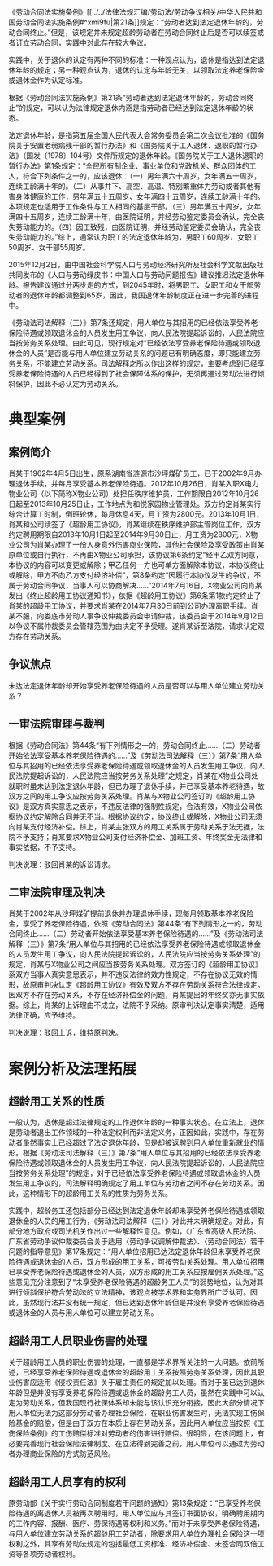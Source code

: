 《劳动合同法实施条例》[[../../法律法规汇编/劳动法/劳动争议相关/中华人民共和国劳动合同法实施条例#^xmi9fu|第21条]]规定：“劳动者达到法定退休年龄的，劳动合同终止。”但是，该规定并未规定超龄劳动者在劳动合同终止后是否可以续签或者订立劳动合同，实践中对此存在较大争议。

实践中，关于退休的认定有两种不同的标准：一种观点认为，退休是指达到法定退休年龄的规定；另一种观点认为，退休的认定与年龄无关，以领取法定养老保险金或退休金作为认定标准。

根据《劳动合同法实施条例》第21条“劳动者达到法定退休年龄的，劳动合同终止”的规定，可以认为法律规定退休内涵是指劳动者已经达到法定退休年龄的状态。

法定退休年龄，是指第五届全国人民代表大会常务委员会第二次会议批准的《国务院关于安置老弱病残干部的暂行办法》和《国务院关于工人退休、退职的暂行办法》（国发〔1978〕104号）文件所规定的退休年龄。《国务院关于工人退休退职的暂行办法》第1条规定：“全民所有制企业、事业单位和党政机关、群众团体的工人，符合下列条件之一的，应该退休：（一）男年满六十周岁，女年满五十周岁，连续工龄满十年的。（二）从事井下、高空、高温、特别繁重体力劳动或者其他有害身体健康的工作，男年满五十五周岁、女年满四十五周岁，连续工龄满十年的。本项规定也适用于工作条件与工人相同的基层干部。（三）男年满五十周岁，女年满四十五周岁，连续工龄满十年，由医院证明，并经劳动鉴定委员会确认，完全丧失劳动能力的。（四）因工致残，由医院证明，并经劳动鉴定委员会确认，完全丧失劳动能力的。”综上，通常认为职工的法定退休年龄为，男职工60周岁、女职工50周岁、女干部55周岁。

2015年12月2日，由中国社会科学院人口与劳动经济研究所及社会科学文献出版社共同发布的《人口与劳动绿皮书：中国人口与劳动问题报告》建议推迟法定退休年龄。报告建议通过分两步走的方式，到2045年时，将男职工、女职工和女干部劳动者的退休年龄都调整到65岁，因此，我国退休年龄制度正在进一步完善的进程中。

《劳动法司法解释（三）》第7条还规定，用人单位与其招用的已经依法享受养老保险待遇或领取退休金的人员发生用工争议，向人民法院提起诉讼的，人民法院应当按劳务关系处理。由此可见，现行规定对“已经依法享受养老保险待遇或领取退休金的人员”是否能与用人单位建立劳动关系的问题已有明确态度，即只能建立劳务关系，不能建立劳动关系。司法解释之所以作出这样的规定，主要考虑到已经享受养老保险待遇的人员已经得到了社会保障体系的保护，无须再通过劳动法进行倾斜保护，因此不必认定为劳动关系。
# 典型案例
## 案例简介
肖某于1962年4月5日出生，原系湖南省涟源市沙坪煤矿员工，已于2002年9月办理退休手续，并每月享受基本养老保险待遇。2012年10月26日，肖某入职X电力物业公司（以下简称X物业公司）处担任秩序维护员，工作期限自2012年10月26日起至2013年10月25日止，工作地点为和悦家园物业管理处。双方约定肖某实行综合计算工时制，倒班轮休，每月休息4天，月工资为2800元。2013年10月1日，肖某和公司续签了《超龄用工协议》，肖某继续在秩序维护部主管岗位工作，双方约定聘用期限自2013年10月1日起至2014年9月30日止，月工资为2800元，X物业公司为肖某办理了一份人身意外伤害商业保险，其他社会保险及享受政策由肖某原单位或自行执行，不再由X物业公司承担，该协议第6条约定“经甲乙双方同意，本协议的内容可以变更或解除；甲乙任何一方也可单方面解除本协议，本协议终止或解除，甲方不向乙方支付经济补偿”，第8条约定“因履行本协议发生的争议，不属于劳动合同争议，当事人可以协商解决……”2014年7月16日，X物业公司向肖某发出《终止超龄用工协议通知书》，依据《超龄用工协议》第6条第1款约定终止了肖某的超龄用工协议，并要求肖某在2014年7月30日前到公司办理离职手续。肖某不服，向娄底市劳动人事争议仲裁委员会申请仲裁，该委员会于2014年9月12日以争议不属仲裁委员会管辖范围为由决定不予受理。遂肖某诉至法院，请求认定双方存在劳动关系。
## 争议焦点
未达法定退休年龄却开始享受养老保险待遇的人员是否可以与用人单位建立劳动关系？
## 一审法院审理与裁判
根据《劳动合同法》第44条“有下列情形之一的，劳动合同终止……（二）劳动者开始依法享受基本养老保险待遇的……”及《劳动法司法解释（三）》第7条“用人单位与其招用的已经依法享受养老保险待遇或领取退休金的人员发生用工争议，向人民法院提起诉讼的，人民法院应当按劳务关系处理”之规定，肖某在X物业公司处就职时虽未达到法定退休年龄，但已办理了退休手续，并已享受基本养老待遇，故双方之间的用工争议应按劳务关系处理。肖某与X物业公司签订的《超龄用工协议》是双方真实意思之表示，不违反法律的强制性规定，合法有效，X物业公司依据协议约定解除合同并无不当。根据协议约定，协议终止或解除，X物业公司无须向肖某支付经济补偿。综上，肖某主张双方的用工关系属于劳动关系于法无据，法院不予支持；肖某要求X物业公司支付经济补偿金、加班工资、年终奖金无法律和事实依据，不予支持。

判决说理：驳回肖某的诉讼请求。
## 二审法院审理及判决
肖某于2002年从沙坪煤矿提前退休并办理退休手续，现每月领取基本养老保险金，享受了养老保险待遇，依照《劳动合同法》第44条“有下列情形之一的，劳动合同终止……（二）劳动者开始依法享受基本养老保险待遇的……”及《劳动法司法解释（三）》第7条“用人单位与其招用的已经依法享受养老保险待遇或领取退休金的人员发生用工争议，向人民法院提起诉讼的，人民法院应当按劳务关系处理”的规定，肖某与X物业公司之间应当按劳务关系处理。双方签订的《超龄用工协议》系双方当事人真实意思表示，并不违反法律的效力性规定，不存在协议无效的情形，故原审判决认定《超龄用工协议》有效及双方不存在劳动关系符合法律规定。因双方不存在劳动关系，不存在经济补偿金的问题，肖某提出的年终奖亦无事实依据。综上，肖某的上诉理由不成立，法院不予采纳。原审判决认定事实清楚，适用法律正确，应予维持。

判决说理：驳回上诉，维持原判决。
# 案例分析及法理拓展
## 超龄用工关系的性质
一般认为，退休是超过法律规定的工作退休年龄的一种事实状态。在立法上，退休是劳动者退出工作领域的一种法定权利而非法定义务，正因如此，实践中，存在劳动者虽然事实上已经超过了法定退休年龄，但是却被返聘到用人单位重新就业的情形。根据《劳动法司法解释（三）》第7条“用人单位与其招用的已经依法享受养老保险待遇或领取退休金的人员发生用工争议，向人民法院提起诉讼的，人民法院应当按劳务关系处理”的规定，对于已经依法享受养老保险待遇或领取退休金的人员发生用工争议的，司法解释明确规定了用工单位与劳动者之间不存在劳动关系。因此，这种情形下的超龄用工关系的性质为劳务关系。

实践中，超龄务工还包括部分已经达到法定退休年龄却未享受养老保险待遇或领取退休金的人员的用工行为，《劳动法司法解释（三）》对此并未明确规定。对此，有部分地方政府或司法机关作出过一些解释性意见。例如，《广东省高级人民法院、广东省劳动争议仲裁委员会关于适用〈劳动争议调解仲裁法〉、〈劳动合同法〉若干问题的指导意见》第17条规定：“用人单位招用已达法定退休年龄但未享受养老保险待遇或退休金的人员，双方形成的用工关系，可按劳动关系处理。用人单位招用已享受养老保险待遇或退休金的人员，双方形成的用工关系应按雇佣关系处理。”这些意见充分注意到了“未享受养老保险待遇的超龄务工人员”的弱势地位，认为对其进行倾斜保护符合劳动法的立法精神，该观点被学术界和实务界所广泛认可。因此，虽然现行法并没有统一规定，但已达到退休年龄但是并没有享受养老保险待遇或退休金的人员与用人单位可以建立劳动关系。
## 超龄用工人员职业伤害的处理
关于超龄用工人员的职业伤害的处理，一直都是学术界所关注的一大问题。依前所述，已经享受养老保险待遇或退休金的超龄用工关系按照劳务关系处理，因此其职业伤害应适用《侵权责任法》关于雇主责任的规定加以处理。而对于虽已达到退休年龄但是并没有享受养老保险待遇或退休金的超龄务工人员，虽然在实践中可以认定为劳动关系，但我国现行社保体系却未能与该认识充分衔接，因此大部分情况下用人单位无法为这部分劳动者办理社会保险，在职业伤害发生时，无法实现工伤保险基金的赔偿，但是由于双方在本质上存在劳动关系，因此用人单位应当按照《工伤保险条例》的工伤赔偿标准对劳动者的伤害进行赔偿。很明显，在该问题上，有必要完善现行社会保险法律制度。在立法得到完善之前，用人单位可以通过为劳动者办理商业保险的方式防范风险。
## 超龄用工人员享有的权利
原劳动部《关于实行劳动合同制度若干问题的通知》第13条规定：“已享受养老保险待遇的离退休人员被再次聘用时，用人单位应与其签订书面协议，明确聘用期内的工作内容、报酬、医疗、劳保待遇等权利和义务。”而对于未享受养老保险待遇，与用人单位建立劳动关系的超龄用工劳动者，除要求用人单位办理社会保险这一项权利之外，其享有劳动法规定的包括最低工资标准、经济补偿金、未签合同双倍工资等各项劳动者权利。